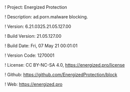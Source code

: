 ! Project: Energized Protection

! Description: ad.porn.malware blocking.

! Version: 6.21.0325.21.05.127.00

! Build Version: 21.05.127.00

! Build Date: Fri, 07 May 21 00:01:01

! Version Code: 1270001

! License: CC BY-NC-SA 4.0, https://energized.pro/license

! Github: https://github.com/EnergizedProtection/block

! Web: https://energized.pro
